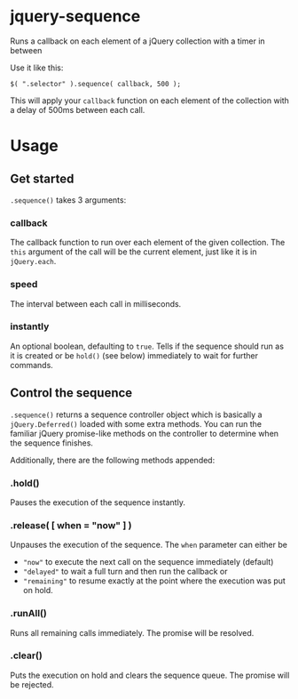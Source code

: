 # jquery-sequence
Runs a callback on each element of a jQuery collection with a timer in between

Use it like this:

```
$( ".selector" ).sequence( callback, 500 );
```

This will apply your `callback` function on each element of the collection with a delay of 500ms between each call.

# Usage

## Get started
`.sequence()` takes 3 arguments:

### callback
The callback function to run over each element of the given collection. The `this` argument of the call will be the current element, just like it is in `jQuery.each`.

### speed
The interval between each call in milliseconds.

### instantly
An optional boolean, defaulting to `true`. Tells if the sequence should run as it is created or be `hold()` (see below) immediately to wait for further commands.


## Control the sequence
`.sequence()` returns a sequence controller object which is basically a `jQuery.Deferred()` loaded with some extra methods.
You can run the familiar jQuery promise-like methods on the controller to determine when the sequence finishes.

Additionally, there are the following methods appended:

### .hold()
Pauses the execution of the sequence instantly.

### .release( [ when = "now" ] )
Unpauses the execution of the sequence.
The `when` parameter can either be
- `"now"` to execute the next call on the sequence immediately (default)
- `"delayed"` to wait a full turn and then run the callback or
- `"remaining"` to resume exactly at the point where the execution was put on hold.

### .runAll()
Runs all remaining calls immediately.
The promise will be resolved.

### .clear()
Puts the execution on hold and clears the sequence queue. The promise will be rejected.
